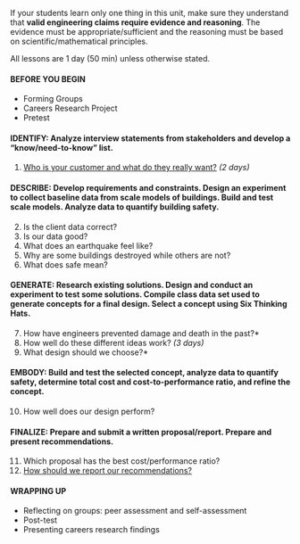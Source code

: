 If your students learn only one thing in this unit, make sure they understand that **valid engineering claims require evidence and reasoning**. The evidence must be appropriate/sufficient and the reasoning must be based on scientific/mathematical principles.


All lessons are 1 day (50 min) unless otherwise stated.

#### BEFORE YOU BEGIN
* Forming Groups
* Careers Research Project
* Pretest

#### IDENTIFY: Analyze interview statements from stakeholders and develop a “know/need-to-know” list.
1.	[Who is your customer and what do they really want?](/lessons/safer%20buildings/who%20is%20your%20customer%20and%20what%20do%20they%20really%20want.md) *(2 days)*

#### DESCRIBE: Develop requirements and constraints. Design an experiment to collect baseline data from scale models of buildings. Build and test scale models. Analyze data to quantify building safety.
2.	Is the client data correct?
3.	Is our data good?
4.	What does an earthquake feel like?
5.	Why are some buildings destroyed while others are not?
6.	What does safe mean?

#### GENERATE: Research existing solutions. Design and conduct an experiment to test some solutions. Compile class data set used to generate concepts for a final design. Select a concept using Six Thinking Hats.
7.	How have engineers prevented damage and death in the past?*
8.	How well do these different ideas work? *(3 days)*
9.	What design should we choose?*

#### EMBODY: Build and test the selected concept, analyze data to quantify safety, determine total cost and cost-to-performance ratio, and refine the concept.
10.	How well does our design perform?

#### FINALIZE: Prepare and submit a written proposal/report. Prepare and present recommendations.
11.	Which proposal has the best cost/performance ratio?
12.	[How should we report our recommendations?](/lessons/safer%20buildings/how%20should%20we%20report%20our%20recommendations.md)


#### WRAPPING UP
* Reflecting on groups: peer assessment and self-assessment
* Post-test
* Presenting careers research findings

